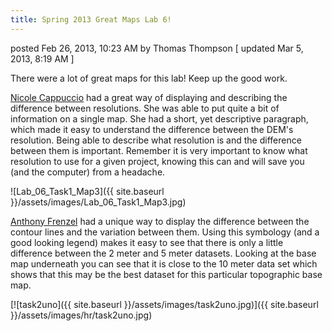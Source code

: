 ```yaml
---
title: Spring 2013 Great Maps Lab 6!
---
```


posted Feb 26, 2013, 10:23 AM by Thomas Thompson   [ updated Mar 5, 2013, 8:19 AM ]

There were a lot of great maps for this lab! Keep up the good work.

[Nicole Cappuccio](https://sites.google.com/site/ncappucciogis2013/lab/lab-06-working-with-dems) had a great way of displaying and describing the difference between resolutions.  She was able to put quite a bit of information on a single map.  She had a short, yet descriptive paragraph, which made it easy to understand the difference between the DEM's resolution.  Being able to describe what resolution is and the difference between them is important.  Remember it is very important to know what resolution to use for a given project, knowing this can and will save you (and the computer) from a headache.

![Lab_06_Task1_Map3]({{ site.baseurl }}/assets/images/Lab_06_Task1_Map3.jpg)

[Anthony Frenzel](https://sites.google.com/site/frenzelgis/labs/lab-6-working-with-dems) had a unique way to display the difference between the contour lines and the variation between them. Using this symbology (and a good looking legend) makes it easy to see that there is only a  little difference between the 2 meter and 5 meter datasets.  Looking at the base map underneath you can see that it is close to the 10 meter data set which shows that this may be the best dataset for this particular topographic base map.

[![task2uno]({{ site.baseurl }}/assets/images/task2uno.jpg)]({{ site.baseurl }}/assets/images/hr/task2uno.jpg)

